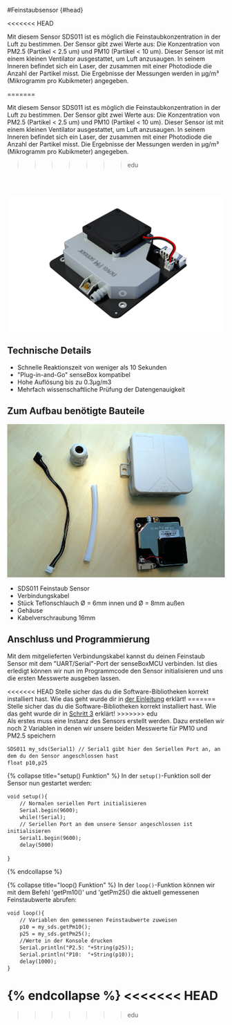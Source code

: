 #Feinstaubsensor {#head}
<div class="description">
<<<<<<< HEAD

Mit diesem Sensor SDS011 ist es möglich die Feinstaubkonzentration in der Luft zu bestimmen. Der Sensor gibt zwei Werte aus: Die Konzentration von PM2.5 (Partikel < 2.5 um) und PM10 (Partikel < 10 um). Dieser Sensor ist mit einem kleinen Ventilator ausgestattet, um Luft anzusaugen. In seinem Inneren befindet sich ein Laser, der zusammen mit einer Photodiode die Anzahl der Partikel misst. Die Ergebnisse der Messungen werden in µg/m³ (Mikrogramm pro Kubikmeter) angegeben.

</div>
=======

Mit diesem Sensor SDS011 ist es möglich die Feinstaubkonzentration in der Luft zu bestimmen. Der Sensor gibt zwei Werte aus: Die Konzentration von PM2.5 (Partikel < 2.5 um) und PM10 (Partikel < 10 um). Dieser Sensor ist mit einem kleinen Ventilator ausgestattet, um Luft anzusaugen. In seinem Inneren befindet sich ein Laser, der zusammen mit einer Photodiode die Anzahl der Partikel misst. Die Ergebnisse der Messungen werden in µg/m³ (Mikrogramm pro Kubikmeter) angegeben.
</div>

>>>>>>> edu
<div class="line">
    <br>
    <br>
</div>

![Feinstaubsensor für PM10 und PM2.5](../../pictures/feinstaub_top.png)

## Technische Details
* Schnelle Reaktionszeit von weniger als 10 Sekunden
* "Plug-in-and-Go" senseBox kompatibel
* Hohe Auflösung bis zu 0.3µg/m3
* Mehrfach wissenschaftliche Prüfung der Datengenauigkeit

## Zum Aufbau benötigte Bauteile 
![Benötigte (mitgelieferte) Bauteile](../../pictures/feinstaub_parts.png)

   * SDS011 Feinstaub Sensor
   * Verbindungskabel
   * Stück Teflonschlauch Ø = 6mm innen und Ø = 8mm außen
   * Gehäuse
   * Kabelverschraubung 16mm

## Anschluss und Programmierung

Mit dem mitgelieferten Verbindungskabel kannst du deinen Feinstaub Sensor mit dem "UART/Serial"-Port der senseBoxMCU verbinden. 
Ist dies erledigt können wir nun im Programmcode den Sensor initialisieren und uns die ersten Messwerte ausgeben lassen.
<div class="box_warning">
    <i class="fa fa-info fa-fw" aria-hidden="true" style="color: #42acf3;"></i>
<<<<<<< HEAD
    Stelle sicher das du die Software-Bibliotheken korrekt installiert hast. Wie das geht wurde dir in <a href ="/../../erste-schritte/libraries-hinzufuegen.html">der Einleitung</a> erklärt!
=======
    Stelle sicher das du die Software-Bibliotheken korrekt installiert hast. Wie das geht wurde dir in <a href ="/../../erste-schritte/libraries-hinzufuegen.html">Schritt 3</a> erklärt!
>>>>>>> edu
</div>
Als erstes muss eine Instanz des Sensors erstellt werden. Dazu erstellen wir noch 2 Variablen in denen wir unsere beiden Messwerte
für PM10 und PM2.5 speichern

```arduino 
SDS011 my_sds(Serial1) // Serial1 gibt hier den Seriellen Port an, an dem du den Sensor angeschlossen hast
float p10,p25
```
{% collapse title="setup() Funktion" %}
In der `setup()`-Funktion soll der Sensor nun gestartet werden: 

```arduino
void setup(){
    // Normalen seriellen Port initialisieren 
    Serial.begin(9600);
    while(!Serial);
    // Seriellen Port an dem unsere Sensor angeschlossen ist initialisieren
    Serial1.begin(9600);
    delay(5000)

}
```

{% endcollapse %}

{% collapse title="loop() Funktion" %}
In der `loop()`-Funktion können wir mit dem Befehl 'getPm10()' und 'getPm25() die aktuell gemessenen Feinstaubwerte abrufen:

```arduino
void loop(){
    // Variablen den gemessenen Feinstaubwerte zuweisen
    p10 = my_sds.getPm10();
    p25 = my_sds.getPm25();
    //Werte in der Konsole drucken
    Serial.println("P2.5: "+String(p25));
    Serial.println("P10:  "+String(p10));
    delay(1000);
}
```
{% endcollapse %}
<<<<<<< HEAD
=======

>>>>>>> edu
